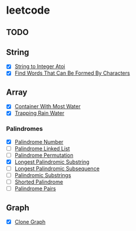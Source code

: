 # leetcode

## TODO

## String
- [x] [String to Integer Atoi](https://leetcode.com/problems/string-to-integer-atoi/)
- [x] [Find Words That Can Be Formed By Characters](https://leetcode.com/problems/find-words-that-can-be-formed-by-characters/)

## Array
- [x] [Container With Most Water](https://leetcode.com/problems/container-with-most-water/)
- [x] [Trapping Rain Water](https://leetcode.com/problems/trapping-rain-water/)

### Palindromes
- [x] [Palindrome Number](https://leetcode.com/problems/palindrome-number/)
- [ ] [Palindrome Linked List](https://leetcode.com/problems/palindrome-linked-list/)
- [ ] [Palindrome Permutation](https://leetcode.com/problems/palindrome-permutation/)
- [x] [Longest Palindromic Substring](https://leetcode.com/problems/longest-palindromic-substring/submissions/)
- [ ] [Longest Palindromic Subsequence](https://leetcode.com/problems/longest-palindromic-subsequence/)
- [ ] [Palindromic Substrings](https://leetcode.com/problems/palindromic-substrings/)
- [ ] [Shorted Palindrome](https://leetcode.com/problems/shortest-palindrome/)
- [ ] [Palindrome Pairs](https://leetcode.com/problems/palindrome-pairs/)

## Graph
- [x] [Clone Graph](https://leetcode.com/problems/clone-graph/)
